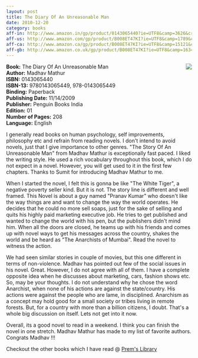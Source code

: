 ```yaml
---
layout: post
title: The Diary Of An Unreasonable Man
date: 2010-12-20
category: books
aff-in: http://www.amazon.in/gp/product/0143065440?ie=UTF8&camp=3626&creativeASIN=0143065440&linkCode=xm2&tag=smileprem-in-21
aff-us: http://www.amazon.com/gp/product/B008ET47KI?ie=UTF8&camp=1789&creativeASIN=B008ET47KI&linkCode=xm2&tag=smileprem-us-20
aff-ca: http://www.amazon.ca/gp/product/B008ET47KI?ie=UTF8&camp=15121&creativeASIN=B008ET47KI&linkCode=xm2&tag=smileprem-ca-20
aff-gb: http://www.amazon.co.uk/gp/product/B008ET47KI?ie=UTF8&camp=1634&creativeASIN=B008ET47KI&linkCode=xm2&tag=smileprem-gb-21
---
```


<img style="clear: right; float: right; margin-bottom: 1em; margin-left: 1em;" 
src="{{site.img-url}}/the-diary-of-an-unreasonable-man-madhav-mathur.jpg"/>
**Book:** The Diary Of An Unreasonable Man  
**Author:** Madhav Mathur  
**ISBN:** 0143065440  
**ISBN-13:** 9780143065449, 978-0143065449  
**Binding:** Paperback  
**Publishing Date:** 11/14/2009  
**Publisher:** Penguin Books India  
**Edition:** 01  
**Number of Pages:** 208  
**Language:** English  
  
I generally read books on human psychology, self improvements, philosophy etc and refrain from reading novels. I don't intend to avoid novels, just that I give importance to other genres. "The Story Of An Unreasonable Man" from Madhav Mathur is exceptionally fast paced. I liked the writing style. He used a rich vocabulary throughout this book, which I do not expect in a novel. However, you will get used to it in the first few chapters. Thanks to Sumit for introducing Madhav Mathur to me.  
  
When I started the novel, I felt this is gonna be like "The White Tiger", a negative poverty seller kind. But it is not. The story line is different and well framed. This Novel is about a guy named "Pranav Kumar" who doesn't like the way things are and want to change the way the world operates. He decides that he could no more sell soaps, just for the sake of selling and quits his highly paid marketing executive job. He tries to get published and wanted to change the world with his pen, but the publishers didn't mind him. When all the doors are closed, he teams up with his friends and comes up with novel ways to get his messages across the country, shakes the world and be heard as "The Anarchists of Mumbai". Read the novel to witness the action.  
  
We had seen similar stories in couple of movies, but this one different in terms of non-violence. Madhav has pointed out few of the social issues in his novel. Great. However, I do not agree with all of them. I have a complete opposite idea when he discusses about marketing, cars, fashion shows etc. So, may be your thoughts. I do not understand why he chose the word Anarchist, when none of his actions are against the state/country. His actions were against the people who are lame, in disciplined. Anarchism as a concept may hold good for a small society or tribes living in remote forests. But, for a country with more than a billion citizens, I doubt. That's a whole big discussion on itself. Lets not get into it now.  
  
Overall, its a good novel to read in a weekend. I think you can finish the novel in one stretch. Madhav Mathur has made to my list of favorite authors. Congrats Madhav !!!  

Checkout the other books which I have read @ [Prem's Library]({{site.url}}/category/books/)  
